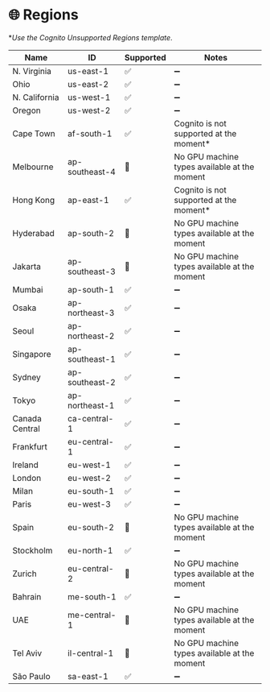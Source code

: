 # 🌐 Regions

**Use the Cognito Unsupported Regions template*.

| Name | ID | Supported | Notes |
| --- | --- | --- | --- |
| N. Virginia | us-east-1 | ✅ | ➖ |
| Ohio | us-east-2 | ✅ | ➖ |
| N. California | us-west-1 | ✅ | ➖ |
| Oregon | us-west-2 | ✅ | ➖ |
| Cape Town | af-south-1 | ✅ | Cognito is not supported at the moment* |
| Melbourne | ap-southeast-4 | 🔴 | No GPU machine types available at the moment |
| Hong Kong | ap-east-1 | ✅ | Cognito is not supported at the moment* |
| Hyderabad | ap-south-2 | 🔴 | No GPU machine types available at the moment |
| Jakarta | ap-southeast-3 | 🔴 | No GPU machine types available at the moment |
| Mumbai | ap-south-1 | ✅ | ➖ |
| Osaka | ap-northeast-3 | ✅ | ➖ |
| Seoul | ap-northeast-2 | ✅ | ➖ |
| Singapore | ap-southeast-1 | ✅ | ➖ |
| Sydney | ap-southeast-2 | ✅ | ➖ |
| Tokyo | ap-northeast-1 | ✅ | ➖ |
| Canada Central | ca-central-1 | ✅ | ➖ |
| Frankfurt | eu-central-1 | ✅ | ➖ |
| Ireland | eu-west-1 | ✅ | ➖ |
| London | eu-west-2 | ✅ | ➖ |
| Milan | eu-south-1 | ✅ | ➖ |
| Paris | eu-west-3 | ✅ | ➖ |
| Spain | eu-south-2 | 🔴 | No GPU machine types available at the moment |
| Stockholm | eu-north-1 | ✅ | ➖ |
| Zurich | eu-central-2 | 🔴 | No GPU machine types available at the moment |
| Bahrain | me-south-1 | ✅ | ➖ |
| UAE | me-central-1 | 🔴 | No GPU machine types available at the moment |
| Tel Aviv | il-central-1 | 🔴 | No GPU machine types available at the moment |
| São Paulo | sa-east-1 | ✅ | ➖ |
